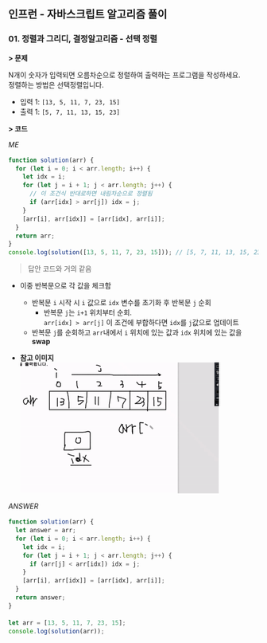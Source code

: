 ## 인프런 - 자바스크립트 알고리즘 풀이

### **01.** 정렬과 그리디, 결정알고리즘 - 선택 정렬

**> 문제**

N개이 숫자가 입력되면 오름차순으로 정렬하여 출력하는 프로그램을 작성하세요.  
정렬하는 방법은 선택정렬입니다.

- 입력 1: `[13, 5, 11, 7, 23, 15]`
- 출력 1: `[5, 7, 11, 13, 15, 23]`

**> 코드**

_ME_

```js
function solution(arr) {
  for (let i = 0; i < arr.length; i++) {
    let idx = i;
    for (let j = i + 1; j < arr.length; j++) {
      // 이 조건식 반대로하면 내림차순으로 정렬됨
      if (arr[idx] > arr[j]) idx = j;
    }
    [arr[i], arr[idx]] = [arr[idx], arr[i]];
  }
  return arr;
}
console.log(solution([13, 5, 11, 7, 23, 15])); // [5, 7, 11, 13, 15, 23]
```
> 답안 코드와 거의 같음
- 이중 반복문으로 각 값을 체크함
  - 반복문 `i` 시작 시 `i` 값으로 `idx` 변수를 초기화 후 반복문 `j` 순회
    - 반복문 `j`는 `i+1` 위치부터 순회.  
      `arr[idx] > arr[j]` 이 조건에 부합하다면 `idx`를 `j`값으로 업데이트
  - 반복문 `j`를 순회하고 `arr`내에서 `i` 위치에 있는 값과 `idx` 위치에 있는 값을 **swap**



- **참고 이미지**  
  <img src="./image01.gif" width=400 />
  <!-- <img src="https://user-images.githubusercontent.com/33610315/148721791-c623a952-f3e7-4415-9f0d-e58c3b7ab82f.gif" width=400 /> -->

_ANSWER_

```js
function solution(arr) {
  let answer = arr;
  for (let i = 0; i < arr.length; i++) {
    let idx = i;
    for (let j = i + 1; j < arr.length; j++) {
      if (arr[j] < arr[idx]) idx = j;
    }
    [arr[i], arr[idx]] = [arr[idx], arr[i]];
  }
  return answer;
}

let arr = [13, 5, 11, 7, 23, 15];
console.log(solution(arr));
```

